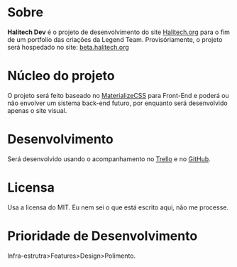 # Sobre
**Halitech Dev** é o projeto de desenvolvimento do site [Halitech.org](http://www.halitech.org) para o fim de um portfolio das criações da Legend Team. Provisóriamente, o projeto será hospedado no site: [beta.halitech.org](http://beta.halitech.org/)

# Núcleo do projeto
O projeto será feito baseado no [MaterializeCSS](http://materializecss.com) para Front-End e poderá ou não envolver um sistema back-end futuro, por enquanto será desenvolvido apenas o site visual.

# Desenvolvimento
Será desenvolvido usando o acompanhamento no [Trello](https://trello.com/b/DZWNbVgK/site-halitech) e no [GitHub](https://github.com/giovaspaganini/halitechdev).

# Licensa
Usa a licensa do MIT. Eu nem sei o que está escrito aqui, não me processe.

# Prioridade de Desenvolvimento
Infra-estrutra>Features>Design>Polimento.




 
